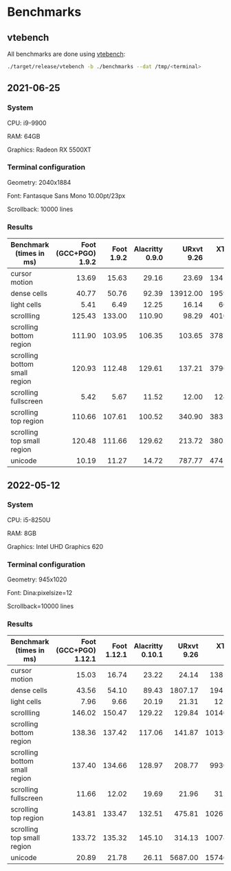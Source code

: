 # Benchmarks

## vtebench

All benchmarks are done using [vtebench](https://github.com/alacritty/vtebench):

```sh
./target/release/vtebench -b ./benchmarks --dat /tmp/<terminal>
```

## 2021-06-25

### System

CPU: i9-9900

RAM: 64GB

Graphics: Radeon RX 5500XT


### Terminal configuration

Geometry: 2040x1884

Font: Fantasque Sans Mono 10.00pt/23px

Scrollback: 10000 lines


### Results

| Benchmark (times in ms)       | Foot (GCC+PGO) 1.9.2 | Foot 1.9.2 | Alacritty 0.9.0 | URxvt 9.26 | XTerm 369 |
|-------------------------------|---------------------:|-----------:|----------------:|-----------:|----------:|
| cursor motion                 |                13.69 |      15.63 |           29.16 |      23.69 |   1341.75 |
| dense cells                   |                40.77 |      50.76 |           92.39 |   13912.00 |   1959.00 |
| light cells                   |                 5.41 |       6.49 |           12.25 |      16.14 |     66.21 |
| scrollling                    |               125.43 |     133.00 |          110.90 |      98.29 |   4010.67 |
| scrolling bottom region       |               111.90 |     103.95 |          106.35 |     103.65 |   3787.00 |
| scrolling bottom small region |               120.93 |     112.48 |          129.61 |     137.21 |   3796.67 |
| scrolling fullscreen          |                 5.42 |       5.67 |           11.52 |      12.00 |    124.33 |
| scrolling top region          |               110.66 |     107.61 |          100.52 |     340.90 |   3835.33 |
| scrolling top small region    |               120.48 |     111.66 |          129.62 |     213.72 |   3805.33 |
| unicode                       |                10.19 |      11.27 |           14.72 |     787.77 |   4741.00 |


## 2022-05-12

### System

CPU: i5-8250U

RAM: 8GB

Graphics: Intel UHD Graphics 620


### Terminal configuration

Geometry: 945x1020

Font: Dina:pixelsize=12

Scrollback=10000 lines


### Results


| Benchmark (times in ms)       | Foot (GCC+PGO) 1.12.1 | Foot 1.12.1 | Alacritty 0.10.1 | URxvt 9.26 | XTerm 372 |
|-------------------------------|----------------------:|------------:|-----------------:|-----------:|----------:|
| cursor motion                 |                 15.03 |       16.74 |            23.22 |      24.14 |   1381.63 |
| dense cells                   |                 43.56 |       54.10 |            89.43 |    1807.17 |   1945.50 |
| light cells                   |                  7.96 |        9.66 |            20.19 |      21.31 |    122.44 |
| scrollling                    |                146.02 |      150.47 |           129.22 |     129.84 |  10140.00 |
| scrolling bottom region       |                138.36 |      137.42 |           117.06 |     141.87 |  10136.00 |
| scrolling bottom small region |                137.40 |      134.66 |           128.97 |     208.77 |   9930.00 |
| scrolling fullscreen          |                 11.66 |       12.02 |            19.69 |      21.96 |    315.80 |
| scrolling top region          |                143.81 |      133.47 |           132.51 |     475.81 |  10267.00 |
| scrolling top small region    |                133.72 |      135.32 |           145.10 |     314.13 |  10074.00 |
| unicode                       |                 20.89 |       21.78 |            26.11 |    5687.00 |  15740.00 |
